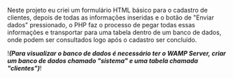 Neste projeto eu criei um formulário HTML básico para o cadastro de clientes, depois de todas as informações inseridas e o botão de "Enviar dados" pressionado, 
o PHP faz o processo de pegar todas essas informações e transportar para uma tabela dentro de um banco de dados, onde podem ser consultados logo após o cadastro ser 
concluído. 

!***(Para visualizar o banco de dados é necessário ter o WAMP Server, criar um banco de dados chamado "sistema" e uma tabela chamada "clientes")***!
